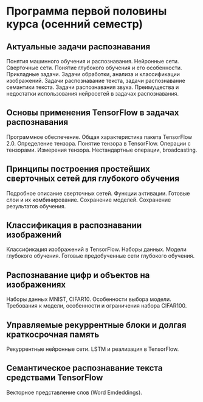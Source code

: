 # Программа первой половины курса (осенний семестр)

## Актуальные задачи распознавания
Понятия машинного обучения и распознавания. Нейронные сети. Сверточные сети. Понятие глубокого обучения и его особенности. Прикладные задачи. Задачи обработки, анализа и классификации изображений. Задачи распознавание текста, задачи распознавание семантики текста. Задачи распознавания звука. Преимущества и недостатки использования нейросетей в задачах распознавания.

## Основы применения TensorFlow в задачах распознавания
Программное обеспечение. Общая характеристика пакета TensorFlow 2.0. Определение тензора. Понятие тензора в TensorFlow. Операции с тензорами. Измерения тензора. Нестандартные операции, broadcasting.

## Принципы построения простейших сверточных сетей для глубокого обучения
Подробное описание сверточных сетей. Функции активации. Готовые слои и их комбинирование. Сохранение моделей. Сохранение результатов обучения.

## Классификация в распознавании изображений
Классификация изображений в TensorFlow. Наборы данных. Модели глубокого обучения. Готовые предобученные сети глубокого обучения.

## Распознавание цифр и объектов на изображениях
Наборы данных MNIST, CIFAR10. Особенности выбора модели. Требования к модели, особенности и ограничения набора CIFAR100.

## Управляемые рекуррентные блоки и долгая краткосрочная память
Рекуррентные нейронные сети. LSTM и реализация в TensorFlow.

## Семантическое распознавание текста средствами TensorFlow
Векторное представление слов (Word Emdeddings).
